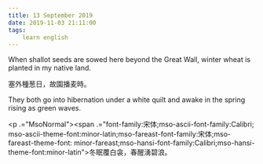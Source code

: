 ```yaml
---
title: 13 September 2019
date: 2019-11-03 21:11:00
tags:
    learn english
---
```

<p .="MsoNormal"><span lang="EN-US">When shallot seeds are sowed here beyond
the Great Wall, winter wheat is planted in my native land. </span></p>

<p .="MsoNormal"><span .="font-family:&#x5B8B;&#x4F53;;mso-ascii-font-family:Calibri;
mso-ascii-theme-font:minor-latin;mso-fareast-font-family:&#x5B8B;&#x4F53;;mso-fareast-theme-font:
minor-fareast;mso-hansi-font-family:Calibri;mso-hansi-theme-font:minor-latin">&#x585E;&#x5916;&#x7A2E;&#x8471;&#x65E5;&#xFF0C;&#x6545;&#x5712;&#x64AD;&#x9EA6;&#x6642;&#x3002;</span></p><p .="MsoNormal"><span lang="EN-US">They both go into hibernation under a white
quilt and awake in the spring rising as green waves. </span></p><p .="MsoNormal"><span .="font-family:&#x5B8B;&#x4F53;;mso-ascii-font-family:Calibri;
mso-ascii-theme-font:minor-latin;mso-fareast-font-family:&#x5B8B;&#x4F53;;mso-fareast-theme-font:
minor-fareast;mso-hansi-font-family:Calibri;mso-hansi-theme-font:minor-latin">

</span></p><p .="MsoNormal"><span .="font-family:&#x5B8B;&#x4F53;;mso-ascii-font-family:Calibri;
mso-ascii-theme-font:minor-latin;mso-fareast-font-family:&#x5B8B;&#x4F53;;mso-fareast-theme-font:
minor-fareast;mso-hansi-font-family:Calibri;mso-hansi-theme-font:minor-latin">&#x51AC;&#x7720;&#x8986;&#x767D;&#x887E;&#xFF0C;&#x6625;&#x9192;&#x6E67;&#x78A7;&#x6D6A;&#x3002;</span></p>